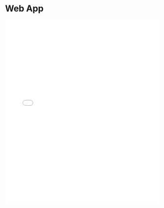 # Web App

<iframe src="webApp/index.html" width="100%" height="600px" style="border:none;">
</iframe>
